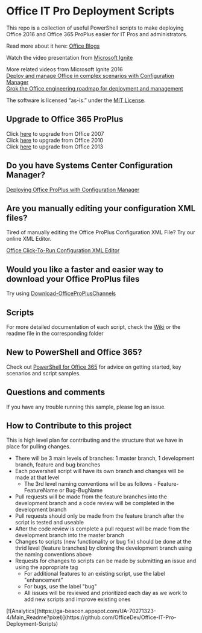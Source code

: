 ﻿# Office IT Pro Deployment Scripts
This repo is a collection of useful PowerShell scripts to make deploying Office 2016 and Office 365 ProPlus easier for IT Pros and administrators. 

Read more about it here: [Office Blogs](https://blogs.office.com/2015/08/19/introducing-the-office-it-pro-deployment-script-project/)

Watch the video presentation from [Microsoft Ignite](https://www.youtube.com/watch?v=TPAFTXae4g4)

More related videos from Microsoft Ignite 2016  
[Deploy and manage Office in complex scenarios with Configuration Manager](https://www.youtube.com/watch?v=59nxWjFFeWg)  
[Grok the Office engineering roadmap for deployment and management](https://www.youtube.com/watch?v=KrnfswbJb8g)

The software is licensed “as-is.” under the [MIT License](https://github.com/OfficeDev/Office-IT-Pro-Deployment-Scripts/blob/master/LICENSE).

## Upgrade to Office 365 ProPlus
Click [here](https://github.com/OfficeDev/Office-IT-Pro-Deployment-Scripts/blob/Feature-UpgradeDocumentation/Office-ProPlus-Deployment/Deploy-OfficeClickToRun/Upgrade_Office2007_README.md) to upgrade from Office 2007  
Click [here](https://github.com/OfficeDev/Office-IT-Pro-Deployment-Scripts/blob/Feature-UpgradeDocumentation/Office-ProPlus-Deployment/Deploy-OfficeClickToRun/Upgrade_Office2010_README.md) to upgrade from Office 2010  
Click [here](https://github.com/OfficeDev/Office-IT-Pro-Deployment-Scripts/blob/Feature-UpgradeDocumentation/Office-ProPlus-Deployment/Deploy-OfficeClickToRun/Upgrade_Office2013_README.md) to upgrade from Office 2013  

## Do you have Systems Center Configuration Manager?
[Deploying Office ProPlus with Configuration Manager](https://github.com/OfficeDev/Office-IT-Pro-Deployment-Scripts/tree/master/Office-ProPlus-Deployment/Setup-CMOfficeDeployment)

## Are you manually editing your configuration XML files?
Tired of manually editing the Office ProPlus Configuration XML File?  Try our online XML Editor.

[Office Click-To-Run Configuration XML Editor](http://officedev.github.io/Office-IT-Pro-Deployment-Scripts/XmlEditor.html)

## Would you like a faster and easier way to download your Office ProPlus files

Try using [Download-OfficeProPlusChannels](https://github.com/OfficeDev/Office-IT-Pro-Deployment-Scripts/tree/master/Office-ProPlus-Deployment/Download-OfficeProPlusBranch)

## Scripts
For more detailed documentation of each script, check the [Wiki](https://github.com/OfficeDev/Office-IT-Pro-Deployment-Scripts/wiki) or the readme file in the corresponding folder

## New to PowerShell and Office 365?
Check out [PowerShell for Office 365](http://powershell.office.com) for advice on getting started, key scenarios and script samples.  

## Questions and comments
If you have any trouble running this sample, please log an issue.

## How to Contribute to this project
This is high level plan for contributing and the structure that we have in place for pulling changes.
<UL>
<LI>There will be 3 main levels of branches: 1 master branch, 1 development branch, feature and bug branches
<LI>Each powershell script will have its own branch and changes will be made at that level
<UL>
<LI>The 3rd level naming conventions will be as follows - Feature-FeatureName or Bug-BugName</UL>
<LI>Pull requests will be made from the feature branches into the development branch and a code review will be completed in the development branch
<LI>Pull requests should only be made from the feature branch after the script is tested and useable
<LI>After the code review is complete a pull request will be made from the development branch into the master branch
<LI>Changes to scripts (new functionality or bug fix) should be done at the thrid level (feature branches) by cloning the development branch using the naming conventions above
<LI>Requests for changes to scripts can be made by submitting an issue and using the appropriate tag
<UL>
<LI>For additional features to an existing script, use the label "enhancement"
<LI>For bugs, use the label "bug"
<LI>All issues will be reviewed and prioritized each day as we work to add new scripts and improve existing ones</UL>
</UL>
[![Analytics](https://ga-beacon.appspot.com/UA-70271323-4/Main_Readme?pixel)](https://github.com/OfficeDev/Office-IT-Pro-Deployment-Scripts)
